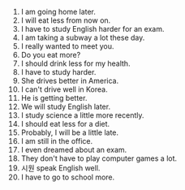 1. I am going home later.
2. I will eat less from now on.
3. I have to study English harder for an exam.
4. I am taking a subway a lot these day.
5. I really wanted to meet you.
6. Do you eat more?
7. I should drink less for my health.
8. I have to study harder.
9. She drives better in America.
10. I can't drive well in Korea.
11. He is getting better.
12. We will study English later.
13. I study science a little more recently.
14. I should eat less for a diet.
15. Probably, I will be a little late.
16. I am still in the office.
17. I even dreamed about an exam.
18. They don't have to play computer games a lot.
19. 시원 speak English well.
20. I have to go to school more.
